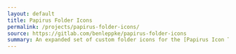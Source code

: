 ```yaml
---
layout: default
title: Papirus Folder Icons
permalink: /projects/papirus-folder-icons/
source: https://gitlab.com/benleppke/papirus-folder-icons
summary: An expanded set of custom folder icons for the [Papirus Icon Theme](https://github.com/PapirusDevelopmentTeam/papirus-icon-theme)
---
```

